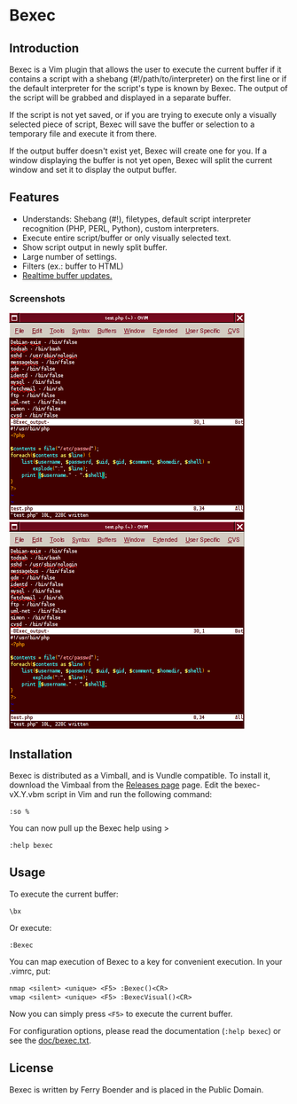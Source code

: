 Bexec
=====

Introduction
------------

Bexec is a Vim plugin that allows the user to execute the current buffer if it
contains a script with a shebang (#!/path/to/interpreter) on the first line or
if the default interpreter for the script's type is known by Bexec. The output
of the script will be grabbed and displayed in a separate buffer.

If the script is not yet saved, or if you are trying to execute only a visually
selected piece of script, Bexec will save the buffer or selection to a
temporary file and execute it from there.

If the output buffer doesn't exist yet, Bexec will create one for you. If a
window displaying the buffer is not yet open, Bexec will split the current
window and set it to display the output buffer.


Features
--------

* Understands: Shebang (#!), filetypes, default script interpreter recognition (PHP, PERL, Python), custom interpreters.
* Execute entire script/buffer or only visually selected text.
* Show script output in newly split buffer.
* Large number of settings.
* Filters (ex.: buffer to HTML)
* [Realtime buffer updates.](http://f.cl.ly/items/331H3h1m1V2e1s2t3R3a/bexec_live.gif)

### Screenshots

![](https://raw.githubusercontent.com/fboender/bexec/master/contrib/bexec_scrsht_1.png)
![](https://raw.githubusercontent.com/fboender/bexec/master/contrib/bexec_scrsht_1.png)


Installation
------------

Bexec is distributed as a Vimball, and is Vundle compatible. To install it,
download the Vimbaal from the [Releases
page](https://github.com/fboender/bexec/releases) page.  Edit the
bexec-vX.Y.vbm script in Vim and run the following command:

    :so %

You can now pull up the Bexec help using >
        
    :help bexec


Usage
-----

To execute the current buffer:

    \bx

Or execute:

    :Bexec

You can map execution of Bexec to a key for convenient execution. In your .vimrc, put:

    nmap <silent> <unique> <F5> :Bexec()<CR>
    vmap <silent> <unique> <F5> :BexecVisual()<CR>

Now you can simply press `<F5>` to execute the current buffer.

For configuration options, please read the documentation (`:help bexec`) or
see the [doc/bexec.txt](documentation).


License
-------

Bexec is written by Ferry Boender and is placed in the Public Domain.

